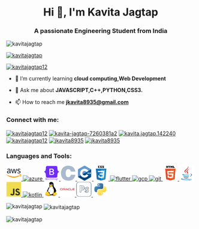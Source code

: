 <h1 align="center">Hi 👋, I'm Kavita Jagtap</h1>
<h3 align="center">A passionate Engineering Student from India</h3>

<p align="left"> <img src="https://komarev.com/ghpvc/?username=kavitajagtap&label=Profile%20views&color=0e75b6&style=flat" alt="kavitajagtap" /> </p>

<p align="left"> <a href="https://github.com/ryo-ma/github-profile-trophy"><img src="https://github-profile-trophy.vercel.app/?username=kavitajagtap" alt="kavitajagtap" /></a> </p>

<p align="left"> <a href="https://twitter.com/kavitajagtap12" target="blank"><img src="https://img.shields.io/twitter/follow/kavitajagtap12?logo=twitter&style=for-the-badge" alt="kavitajagtap12" /></a> </p>

- 🌱 I’m currently learning **cloud computing,Web Development**

- 💬 Ask me about **JAVASCRIPT,C++,PYTHON,CSS3.**

- 📫 How to reach me **jkavita8935@gmail.com**

<h3 align="left">Connect with me:</h3>
<p align="left">
<a href="https://twitter.com/kavitajagtap12" target="blank"><img align="center" src="https://cdn.jsdelivr.net/npm/simple-icons@3.0.1/icons/twitter.svg" alt="kavitajagtap12" height="30" width="40" /></a>
<a href="https://linkedin.com/in/kavita-jagtap-7260381a2" target="blank"><img align="center" src="https://cdn.jsdelivr.net/npm/simple-icons@3.0.1/icons/linkedin.svg" alt="kavita-jagtap-7260381a2" height="30" width="40" /></a>
<a href="https://fb.com/kavita.jagtap.142240" target="blank"><img align="center" src="https://cdn.jsdelivr.net/npm/simple-icons@3.0.1/icons/facebook.svg" alt="kavita.jagtap.142240" height="30" width="40" /></a>
<a href="https://instagram.com/kavitajagtap12" target="blank"><img align="center" src="https://cdn.jsdelivr.net/npm/simple-icons@3.0.1/icons/instagram.svg" alt="kavitajagtap12" height="30" width="40" /></a>
<a href="https://www.hackerrank.com/jkavita8935" target="blank"><img align="center" src="https://cdn.jsdelivr.net/npm/simple-icons@3.0.1/icons/hackerrank.svg" alt="jkavita8935" height="30" width="40" /></a>
<a href="https://auth.geeksforgeeks.org/user/jkavita8935" target="blank"><img align="center" src="https://cdn.jsdelivr.net/npm/simple-icons@3.0.1/icons/geeksforgeeks.svg" alt="jkavita8935" height="30" width="40" /></a>
</p>

<h3 align="left">Languages and Tools:</h3>
<p align="left"> <a href="https://aws.amazon.com" target="_blank"> <img src="https://raw.githubusercontent.com/devicons/devicon/master/icons/amazonwebservices/amazonwebservices-original-wordmark.svg" alt="aws" width="40" height="40"/> </a> <a href="https://azure.microsoft.com/en-in/" target="_blank"> <img src="https://www.vectorlogo.zone/logos/microsoft_azure/microsoft_azure-icon.svg" alt="azure" width="40" height="40"/> </a> <a href="https://getbootstrap.com" target="_blank"> <img src="https://raw.githubusercontent.com/devicons/devicon/master/icons/bootstrap/bootstrap-plain-wordmark.svg" alt="bootstrap" width="40" height="40"/> </a> <a href="https://www.cprogramming.com/" target="_blank"> <img src="https://raw.githubusercontent.com/devicons/devicon/master/icons/c/c-original.svg" alt="c" width="40" height="40"/> </a> <a href="https://www.w3schools.com/cpp/" target="_blank"> <img src="https://raw.githubusercontent.com/devicons/devicon/master/icons/cplusplus/cplusplus-original.svg" alt="cplusplus" width="40" height="40"/> </a> <a href="https://www.w3schools.com/css/" target="_blank"> <img src="https://raw.githubusercontent.com/devicons/devicon/master/icons/css3/css3-original-wordmark.svg" alt="css3" width="40" height="40"/> </a> <a href="https://flutter.dev" target="_blank"> <img src="https://www.vectorlogo.zone/logos/flutterio/flutterio-icon.svg" alt="flutter" width="40" height="40"/> </a> <a href="https://cloud.google.com" target="_blank"> <img src="https://www.vectorlogo.zone/logos/google_cloud/google_cloud-icon.svg" alt="gcp" width="40" height="40"/> </a> <a href="https://git-scm.com/" target="_blank"> <img src="https://www.vectorlogo.zone/logos/git-scm/git-scm-icon.svg" alt="git" width="40" height="40"/> </a> <a href="https://www.w3.org/html/" target="_blank"> <img src="https://raw.githubusercontent.com/devicons/devicon/master/icons/html5/html5-original-wordmark.svg" alt="html5" width="40" height="40"/> </a> <a href="https://www.java.com" target="_blank"> <img src="https://raw.githubusercontent.com/devicons/devicon/master/icons/java/java-original.svg" alt="java" width="40" height="40"/> </a> <a href="https://developer.mozilla.org/en-US/docs/Web/JavaScript" target="_blank"> <img src="https://raw.githubusercontent.com/devicons/devicon/master/icons/javascript/javascript-original.svg" alt="javascript" width="40" height="40"/> </a> <a href="https://kotlinlang.org" target="_blank"> <img src="https://www.vectorlogo.zone/logos/kotlinlang/kotlinlang-icon.svg" alt="kotlin" width="40" height="40"/> </a></a> <a href="https://www.linux.org/" target="_blank"> <img src="https://raw.githubusercontent.com/devicons/devicon/master/icons/linux/linux-original.svg" alt="linux" width="40" height="40"/> </a> <a href="https://www.oracle.com/" target="_blank"> <img src="https://raw.githubusercontent.com/devicons/devicon/master/icons/oracle/oracle-original.svg" alt="oracle" width="40" height="40"/> </a> <a href="https://www.photoshop.com/en" target="_blank"> <img src="https://raw.githubusercontent.com/devicons/devicon/master/icons/photoshop/photoshop-line.svg" alt="photoshop" width="40" height="40"/> </a> <a href="https://www.python.org" target="_blank"> <img src="https://raw.githubusercontent.com/devicons/devicon/master/icons/python/python-original.svg" alt="python" width="40" height="40"/> </a> </p>

<p><img align="left" src="https://github-readme-stats.vercel.app/api/top-langs?username=kavitajagtap&show_icons=true&locale=en&layout=compact" alt="kavitajagtap" /></p>

<p>&nbsp;<img align="center" src="https://github-readme-stats.vercel.app/api?username=kavitajagtap&show_icons=true&locale=en" alt="kavitajagtap" /></p>

<p><img align="center" src="https://github-readme-streak-stats.herokuapp.com/?user=kavitajagtap&" alt="kavitajagtap" /></p>
